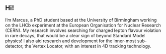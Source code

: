 ## Hi!

I’m Marcus, a PhD student based at the University of Birmingham working on the LHCb experiment at the European Organisation for Nuclear Research (CERN). My research involves searching for charged lepton flavour violation in rare decays, that would be a clear sign of beyond Standard Model physics! I also aid research and development for the inner-most sub-detector, the Vertex Locator, with an interest in 4D tracking technology. 

<!--
**MarcusMadurai/marcusmadurai** is a ✨ _special_ ✨ repository because its `README.md` (this file) appears on your GitHub profile.

Here are some ideas to get you started:

- 🔭 I’m currently working on ...
- 🌱 I’m currently learning ...
- 👯 I’m looking to collaborate on ...
- 🤔 I’m looking for help with ...
- 💬 Ask me about ...
- 📫 How to reach me: ...
- 😄 Pronouns: ...
- ⚡ Fun fact: ...
-->
